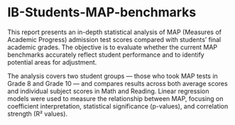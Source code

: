# IB-Students-MAP-benchmarks
This report presents an in-depth statistical analysis of MAP (Measures of Academic Progress) admission test scores compared with students’ final academic grades. The objective is to evaluate whether the current MAP benchmarks accurately reflect student performance and to identify potential areas for adjustment.

The analysis covers two student groups — those who took MAP tests in Grade 8 and Grade 10 — and compares results across both average scores and individual subject scores in Math and Reading. Linear regression models were used to measure the relationship between MAP, focusing on coefficient interpretation, statistical significance (p-values), and correlation strength (R² values).
